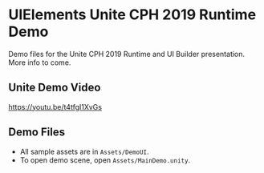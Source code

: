 # UIElements Unite CPH 2019 Runtime Demo

Demo files for the Unite CPH 2019 Runtime and UI Builder presentation. More info to come.

## Unite Demo Video

https://youtu.be/t4tfgI1XvGs

## Demo Files

* All sample assets are in `Assets/DemoUI`.
* To open demo scene, open `Assets/MainDemo.unity`.